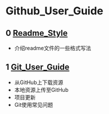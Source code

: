 # Github_User_Guide

## 0 [Readme_Style](https://github.com/dazhuang17/github_user_guide/blob/main/readme_style/readme_style.md)
- 介绍readme文件的一些格式写法

## 1 [Git_User_Guide](https://github.com/dazhuang17/github_user_guide/blob/main/Git_user_guide/Git_user.md)
- 从GitHub上下载资源
- 本地资源上传至GitHub
- 项目更新
- Git使用常见问题



